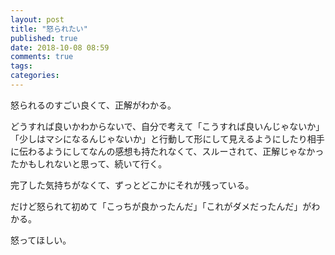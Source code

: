 ```yaml
---
layout: post
title: "怒られたい"
published: true
date: 2018-10-08 08:59
comments: true
tags: 
categories: 
---
```


怒られるのすごい良くて、正解がわかる。

どうすれば良いかわからないで、自分で考えて「こうすれば良いんじゃないか」「少しはマシになるんじゃないか」と行動して形にして見えるようにしたり相手に伝わるようにしてなんの感想も持たれなくて、スルーされて、正解じゃなかったかもしれないと思って、続いて行く。

完了した気持ちがなくて、ずっとどこかにそれが残っている。

だけど怒られて初めて「こっちが良かったんだ」「これがダメだったんだ」がわかる。

怒ってほしい。
